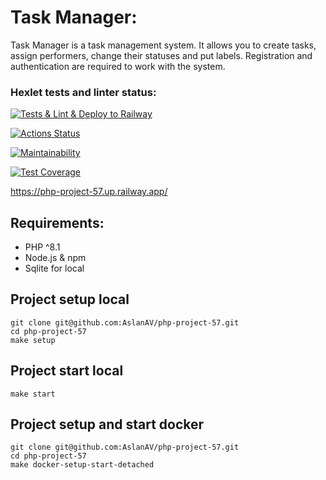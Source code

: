 # Task Manager:

Task Manager is a task management system. It allows you to create tasks, assign performers, change their statuses and put labels. Registration and authentication are required to work with the system.

### Hexlet tests and linter status:

[![Tests & Lint & Deploy to Railway](https://github.com/AslanAV/php-project-57/actions/workflows/phpci.yml/badge.svg)](https://github.com/AslanAV/php-project-57/actions/workflows/phpci.yml)

[![Actions Status](https://github.com/AslanAV/php-project-57/workflows/hexlet-check/badge.svg)](https://github.com/AslanAV/php-project-57/actions)

[![Maintainability](https://api.codeclimate.com/v1/badges/997f413e4c3c9b1b3c5d/maintainability)](https://codeclimate.com/github/AslanAV/php-project-57/maintainability)

[![Test Coverage](https://api.codeclimate.com/v1/badges/997f413e4c3c9b1b3c5d/test_coverage)](https://codeclimate.com/github/AslanAV/php-project-57/test_coverage)



https://php-project-57.up.railway.app/

## Requirements:


 - PHP ^8.1
 - Node.js & npm
 - Sqlite for local

## Project setup local

```shell
git clone git@github.com:AslanAV/php-project-57.git
cd php-project-57
make setup
```

## Project start local

```shell
make start
```

## Project setup and start docker

```shell
git clone git@github.com:AslanAV/php-project-57.git
cd php-project-57
make docker-setup-start-detached
```
